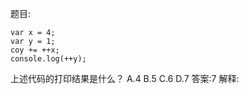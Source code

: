 题目:

    var x = 4;
    var y = 1;
    coy += ++x;
    console.log(++y);

上述代码的打印结果是什么？
A.4
B.5
C.6
D.7
答案:7
解释: